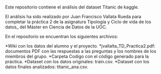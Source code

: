 Este repositorio contiene el análisis del dataset Titanic de kaggle.

El análisis ha sido realizado por Juan Francisco Vallata Rueda para completar la práctica 2 de la asignatura Tipología y Ciclo de vida de los datos_ del Máster en Ciencia de Datos de la UOC.

En el repositorio se encuentran los siguientes archivos:

*Wiki con los datos del alumno y el proyecto.
*jvallalta_TD_Practica2.pdf: documentos PDF con las respuestas a las preguntas y los nombres de los miembros del grupo.
*Carpeta Codigo con el código generado para la práctica.
*Dataset con los datos originales: train.csv.
*Dataset con los datos finales analizados: titanic_ana.csv.
